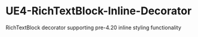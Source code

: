 # UE4-RichTextBlock-Inline-Decorator
RichTextBlock decorator supporting pre-4.20 inline styling functionality
